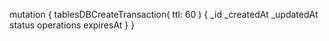 mutation {
    tablesDBCreateTransaction(
        ttl: 60
    ) {
        _id
        _createdAt
        _updatedAt
        status
        operations
        expiresAt
    }
}
